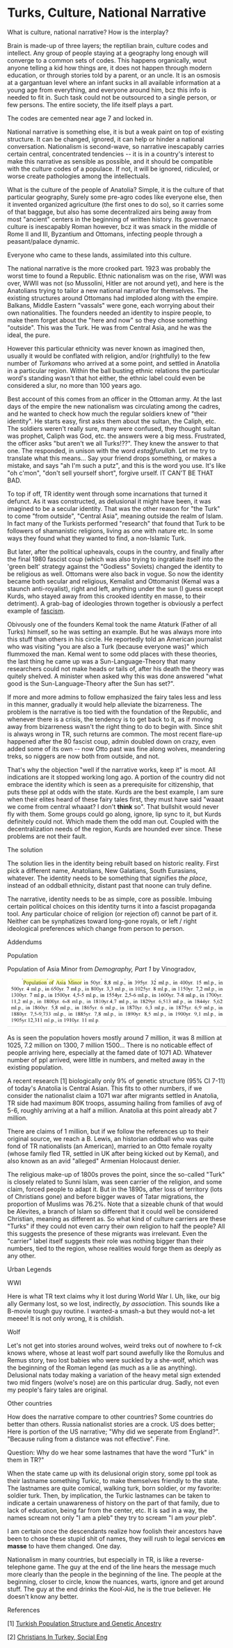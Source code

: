 # Turks, Culture, National Narrative

What is culture, national narrative? How is the interplay?

Brain is made-up of three layers; the reptilian brain, culture codes
and intellect. Any group of people staying at a geography long enough
will converge to a common sets of codes. This happens organically,
wout anyone telling a kid how things are, it does not happen through
modern education, or through stories told by a parent, or an uncle. It
is an osmosis at a gargantuan level where an infant sucks in all
available information at a young age from everything, and everyone
around him, bcz this info is needed to fit in. Such task could not be
outsourced to a single person, or few persons. The entire society, the
life itself plays a part.

The codes are cemented near age 7 and locked in.

National narrative is something else, it is but a weak paint on top of
existing structure. It can be changed, ignored, it can help or hinder
a national conversation. Nationalism is second-wave, so narrative
inescapably carries certain central, concentrated tendencies -- it is
in a country's interest to make this narrative as sensible as
possible, and it should be compatible with the culture codes of a
populace. If not, it will be ignored, ridiculed, or worse create
pathologies among the intellectuals.

What is the culture of the people of Anatolia? Simple, it is the
culture of that particular geography, Surely some pre-agro codes like
everyone else, then it invented organized agriculture (the first ones
to do so), so it carries some of that baggage, but also has some
decentralized airs being away from most "ancient" centers in the
beginning of written history. Its governance culture is inescapably
Roman however, bcz it was smack in the middle of Rome II and III,
Byzantium and Ottomans, infecting people through a peasant/palace
dynamic.

Everyone who came to these lands, assimilated into this culture. 

<a name='identity'/>

The national narrative is the more crooked part. 1923 was probably the
worst time to found a Republic. Ethnic nationalism was on the rise,
WWI was over, WWII was not (so Mussolini, Hitler are not around yet),
and here is the Anatolians trying to tailor a new national narrative
for themselves. The existing structures around Ottomans had imploded
along with the empire. Balkans, Middle Eastern "vassals" were gone,
each worrying about their own nationalities. The founders needed an
identity to inspire people, to make them forget about the "here and
now" so they chose something "outside". This was the Turk. He was from
Central Asia, and he was the ideal, the pure.

However this particular ethnicity was never known as imagined then,
usually it would be conflated with religion, and/or (rightfully) to
the few number of *Turkomans* who arrived at a some point, and settled
in Anatolia in a particular region. Within the ball busting ethnic
relations the particular word's standing wasn't that hot either, the
ethnic label could even be considered a slur, no more than 100 years
ago.

Best account of this comes from an officer in the Ottoman army. At the
last days of the empire the new nationalism was circulating among the
cadres, and he wanted to check how much the regular soldiers knew of
"their identity". He starts easy, first asks them about the sultan,
the Caliph, etc. The soldiers weren't really sure, many were confused,
they thought sultan was prophet, Caliph was God, etc.  the answers
were a big mess. Frustrated, the officer asks "but aren't we all
Turks!??". They knew the answer to that one. The responded, in unison
with the word *estağfurullah*. Let me try to translate what this
means... Say your friend drops something, or makes a mistake, and says
"ah I'm such a putz", and this is the word you use. It's like "oh
c'mon", "don't sell yourself short", forgive urself. IT CAN'T BE THAT
BAD.

<a name='add1'/>

To top if off, TR identity went through some incarnations that turned
it defunct. As it was constructed, as delusional it might have been,
it was imagined to be a secular identity. That was the other reason
for "the Turk" to come "from outside", "Central Asia", meaning outside
the realm of Islam. In fact many of the Turkists performed "research"
that found that Turk to be followers of shamanistic religions, living
as one with nature etc. In some ways they found what they wanted to
find, a non-Islamic Turk.

But later, after the political upheavals, coups in the country, and
finally after the final 1980 fascist coup (which was also trying to
ingratiate itself into the 'green belt' strategy against the "Godless"
Soviets) changed the identity to be religious as well. Ottomans were
also back in vogue. So now the identity became both secular and
religious, Kemalist and Ottomanist (Kemal was a staunch
anti-royalist), right and left, anything under the sun (I guess except
Kurds, who stayed away from this crooked identity en masse, to their
detriment). A grab-bag of ideologies thrown together is obviously a
perfect example of [fascism](2020/07/right-acting-left.md#fascism).

<a name='whyfix'/>

Obivously one of the founders Kemal took the name Ataturk (Father of
all Turks) himself, so he was setting an example. But he was always
more into this stuff than others in his circle. He reportedly told an
American journalist who was visiting "you are also a Turk (because
everyone was)" which flummoxed the man. Kemal went to some odd places
with these theories, the last thing he came up was a
Sun-Language-Theory that many researchers could not make heads or
tails of, after his death the theory was quitely shelved. A minister
when asked why this was done answered "what good is the
Sun-Language-Theory after the Sun has set?".

If more and more admins to follow emphasized the fairy tales less and
less in this manner, gradually it would help alleviate the
bizarreness. The problem is the narrative is too tied with the
foundation of the Republic, and whenever there is a crisis, the
tendency is to get back to it, as if moving away from bizarreness
wasn't the right thing to do to begin with. Since shit is always wrong
in TR, such returns are common. The most recent flare-up happened
after the 80 fascist coup, admin doubled down on crazy, even added
some of its own -- now Otto past was fine along wolves, meandering
treks, so niggers are now both from outside, and not.

That's why the objection "well if the narrative works, keep it" is
moot. All indications are it stopped working long ago. A portion of
the country did not embrace the identity which is seen as a
prerequisite for citizenship, that puts these ppl at odds with the
state. Kurds are the best example, I am sure when their elites heard
of these fairy tales first, they must have said "waaat we come from
central whaaat? I don't __think__ so". That bullshit would never fly
with them. Some groups could go along, ignore, lip sync to it, but
Kurds definitely could not. Which made them the odd man out. Coupled
with the decentralization needs of the region, Kurds are hounded ever
since. These problems are not their fault.

The solution

The solution lies in the identity being rebuilt based on historic
reality. First pick a different name, Anatolians, New Galatians, South
Eurasians, whatever. The identity needs to be something that signifies
*the place*, instead of an oddball ethnicity, distant past that noone
can truly define.

The narrative, identity needs to be as simple, core as
possible. Imbuing certain political choices on this identity turns it
into a fascist propaganda tool. Any particular choice of religion (or
rejection of) cannot be part of it. Neither can be synphatizes toward
long-gone royals, or left / right ideological preferences which change
from person to person.

Addendums

<a name='population'/>

Population

Population of Asia Minor from *Demography, Part 1* by Vinogradov,

![](pop-asia-minor.png)

As is seen the population hovers mostly around 7 million, it was 8
million at 1025, 7.2 million on 1300, 7 million 1500... There is no
noticable effect of people arriving here, especially at the famed date
of 1071 AD. Whatever number of ppl arrived, were little in numbers, and
melted away in the existing population.

<a name='gene'/>

A recent research [1]
biologically only 9% of genetic structure (95% CI 7-11) of today's
Anatolia is Central Asian. This fits to other numbers, if we consider
the nationalist claim a 1071 war after migrants settled in Anatolia,
TR side had maximum 80K troops, assuming hailing from families of avg
of 5-6, roughly arriving at a half a million. Anatolia at this point
already abt 7 million.

There are claims of 1 million, but if we follow the references up to
their original source, we reach a B. Lewis, an historian oddball who
was quite fond of TR nationalists (an American), married to an Otto
female royalty (whose family fled TR, settled in UK after being kicked
out by Kemal), and also known as an avid "alleged" Armenian Holocaust denier.

<a name='religion'/>

The religious make-up of 1800s proves the point, since the so-called
"Turk" is closely related to Sunni Islam, was seen carrier of the
religion, and some claim, forced people to adapt it. But in the 1890s,
after loss of territory (lots of Christians gone) and before bigger
waves of Tatar migrations, the proportion of Muslims was 76.2%. Note
that a sizeable chunk of that would be Alevites, a branch of Islam so
different that it could well be considered Christian, meaning as
different as. So what kind of culture carriers are these "Turks" if
they could not even carry their own religion to half the people? All
this suggests the presence of these migrants was irrelevant. Even the
"carrier" label itself suggests their role was nothing bigger than
their numbers, tied to the region, whose realities would forge them as
deeply as any other.

Urban Legends

WWI

Here is what TR text claims why it lost during World War I. Uh, like,
our big ally Germany lost, so we lost, indirectly, *by association*.
This sounds like a B-movie tough guy routine. I wanted-a smash-a but
they would not-a let meeee! It is not only wrong, it is childish.

Wolf

Let's not get into stories around wolves, weird treks out of nowhere
to f-ck knows where, whose at least wolf part sound awefully like the
Romulus and Remus story, two lost babies who were suckled by a
she-wolf, which was the beginning of the Roman legend (as much as a
lie as anything). Delusional nats today making a variation of the
heavy metal sign extended two mid fingers (wolve's nose) are on this
particular drug. Sadly, not even my people's fairy tales are original.

Other countries

How does the narrative compare to other countries? Some countries do
better than others. Russia nationalist stories are a crock. US does
better; Here is portion of the US narrative; "Why did we seperate from
England?". "Because ruling from a distance was not effective". Fine.

Question: Why do we hear some lastnames that have the word "Turk" in
them in TR?"

When the state came up with its delusional origin story, some ppl took
as their lastname something Turkic, to make themselves friendly to the
state. The lastnames are quite comical, walking turk, born soldier, or
my favorite: soldier turk. Then, by implication, the Turkic lastnames
can be taken to indicate a certain unawareness of history on the part
of that family, due to lack of education, being far from the center,
etc. It is sad in a way, the names scream not only "I am a pleb" they
try to scream "I am *your* pleb".

I am certain once the descendants realize how foolish their ancestors
have been to chose these stupid shit of names, they will rush to legal
services __en masse__ to have them changed. One day.

Nationalism in many countries, but especially in TR, is like a
reverse-telephone game. The guy at the end of the line hears the
message much more clearly than the people in the beginning of the
line. The people at the beginning, closer to circle, know the nuances,
warts, ignore and get around stuff. The guy at the end drinks the
Kool-Aid, he is the true believer. He doesn't know any better.

References

[1] [Turkish Population Structure and Genetic Ancestry](https://www.ncbi.nlm.nih.gov/pmc/articles/PMC4904778/)

[2] [Christians In Turkey, Social Eng](https://www.researchgate.net/publication/265476406_HOW_A_SOCIAL_ENGINEERING_PROJECT_AFFECTED_CHRISTIANS_IN_TURKEY)

